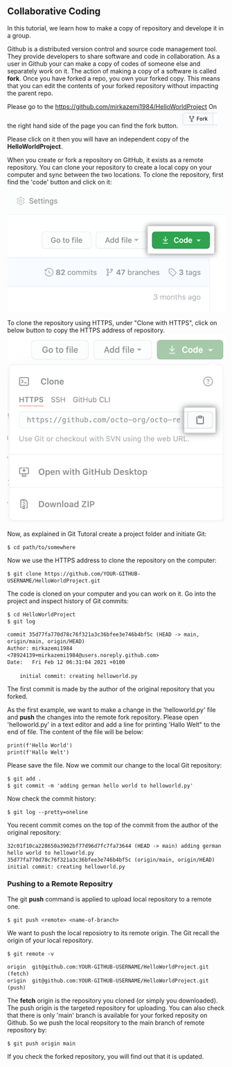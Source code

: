 ## Collaborative Coding

In this tutorial, we learn how to make a copy of repository and develope it in a group.

Github is a distributed version control and source code management tool. They provide developers to share software and code in collaboration. As a user in Github your can make a copy of codes of someone else and separately work on it. The action of making a copy of a software is called **fork**. Once you have forked a repo, you own your forked copy. This means that you can edit the contents of your forked repository without impacting the parent repo.

Please go to the https://github.com/mirkazemi1984/HelloWorldProject
On the right hand side of the page you can find the fork button. ![logs_graph](https://github.com/Mirkazemi/CollaborativeCoding/blob/main/images/form.png)

Please click on it then you will have an independent copy of the **HelloWorldProject**.

When you create or fork a repository on GitHub, it exists as a remote repository. You can clone your repository to create a local copy on your computer and sync between the two locations. To clone the repository, first find the 'code' button and click on it:
![logs_graph](https://github.com/Mirkazemi/CollaborativeCoding/blob/main/images/code-button.png)

To clone the repository using HTTPS, under "Clone with HTTPS", click on below button to copy the HTTPS address of repository.
![logs_graph](https://github.com/Mirkazemi/CollaborativeCoding/blob/main/images/https-url-clone-cli.png)

Now, as explained in Git Tutoral create a project folder and initiate Git:

```console
$ cd path/to/somewhere
```
Now we use the HTTPS address to clone the repository on the computer:

```console
$ git clone https://github.com/YOUR-GITHUB-USERNAME/HelloWorldProject.git
```
The code is cloned on your computer and you can work on it. Go into the project and inspect history of Git commits:
```console
$ cd HelloWorldProject
$ git log
```
```
commit 35d77fa770d78c76f321a3c36bfee3e746b4bf5c (HEAD -> main, origin/main, origin/HEAD)
Author: mirkazemi1984 <78924139+mirkazemi1984@users.noreply.github.com>
Date:   Fri Feb 12 06:31:04 2021 +0100

    initial commit: creating helloworld.py
```
The first commit is made by the author of the original repository that you forked.

As the first example, we want to make a change in the 'helloworld.py' file and **push** the changes into the remote fork repository. Please open 'helloworld.py' in a text editor and add a line for printing 'Hallo Welt" to the end of file. The content of the file will be below:

```
print(f'Hello World')
print(f'Hallo Welt')

```
Please save the file. Now we commit our change to the local Git repository:
```console
$ git add .
$ git commit -m 'adding german hello world to helloworld.py'
```

Now check the commit history:
```console
$ git log --pretty=oneline
```
You recent commit comes on the top of the commit from the author of the original repository:
```
32c01f10ca228650a3902bf77d96d7fc7fa73644 (HEAD -> main) adding german hello world to helloworld.py
35d77fa770d78c76f321a3c36bfee3e746b4bf5c (origin/main, origin/HEAD) initial commit: creating helloworld.py
```

### Pushing to a Remote Repositry
The git **push** command is applied to upload local repository to a remote one.
```console
$ git push <remote> <name-of-branch>
```

We want to push the local reposiotry to its remote origin. The Git recall the origin of your local repository. 
```console
$ git remote -v
```
```
origin	git@github.com:YOUR-GITHUB-USERNAME/HelloWorldProject.git (fetch)
origin	git@github.com:YOUR-GITHUB-USERNAME/HelloWorldProject.git (push)
```
The **fetch** origin is the repository you cloned (or simply you downloaded). The push origin is the targeted repository for uploading. You can also check that there is only 'main' branch is available for your forked reposity on Github. So we push the local reopsitory to the main branch of remote repository by:

```console
$ git push origin main
```

If you check the forked repository, you will find out that it is updated.


